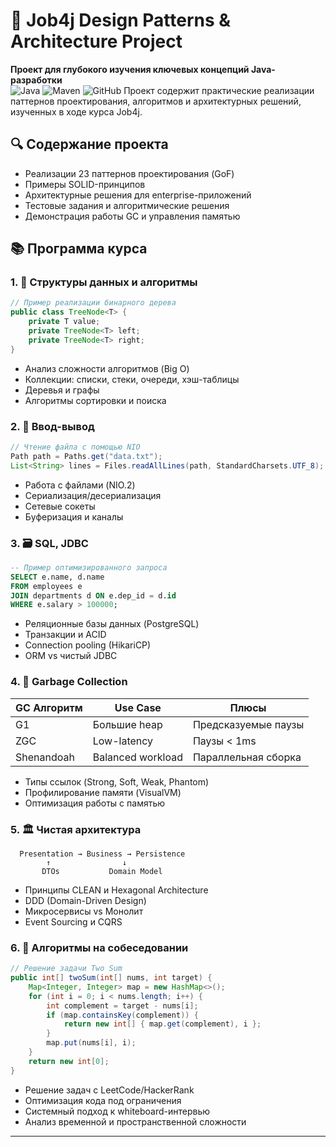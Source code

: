 # 🚀 Job4j Design Patterns & Architecture Project
**Проект для глубокого изучения ключевых концепций Java-разработки**  
![Java](https://img.shields.io/badge/Java-17+-orange?logo=openjdk)
![Maven](https://img.shields.io/badge/Build-Maven-blue?logo=apache-maven)
![GitHub](https://img.shields.io/github/license/T8671/job4j_design)
Проект содержит практические реализации паттернов проектирования, алгоритмов и архитектурных решений, изученных в ходе курса Job4j.
## 🔍 Содержание проекта
- Реализации 23 паттернов проектирования (GoF)
- Примеры SOLID-принципов
- Архитектурные решения для enterprise-приложений
- Тестовые задания и алгоритмические решения
- Демонстрация работы GC и управления памятью
## 📚 Программа курса
### 1. 🧩 Структуры данных и алгоритмы
```java
// Пример реализации бинарного дерева
public class TreeNode<T> {
    private T value;
    private TreeNode<T> left;
    private TreeNode<T> right;
}
```
- Анализ сложности алгоритмов (Big O)
- Коллекции: списки, стеки, очереди, хэш-таблицы
- Деревья и графы
- Алгоритмы сортировки и поиска
### 2. 💾 Ввод-вывод
```java
// Чтение файла с помощью NIO
Path path = Paths.get("data.txt");
List<String> lines = Files.readAllLines(path, StandardCharsets.UTF_8);
```
- Работа с файлами (NIO.2)
- Сериализация/десериализация
- Сетевые сокеты
- Буферизация и каналы
### 3. 🗃 SQL, JDBC
```sql
-- Пример оптимизированного запроса
SELECT e.name, d.name 
FROM employees e
JOIN departments d ON e.dep_id = d.id
WHERE e.salary > 100000;
```
- Реляционные базы данных (PostgreSQL)
- Транзакции и ACID
- Connection pooling (HikariCP)
- ORM vs чистый JDBC
### 4. 🧹 Garbage Collection
| GC Алгоритм | Use Case          | Плюсы               |
|-------------|-------------------|---------------------|
| G1          | Большие heap      | Предсказуемые паузы |
| ZGC         | Low-latency       | Паузы < 1ms         |
| Shenandoah  | Balanced workload | Параллельная сборка |
- Типы ссылок (Strong, Soft, Weak, Phantom)
- Профилирование памяти (VisualVM)
- Оптимизация работы с памятью
### 5. 🏛 Чистая архитектура
```
  Presentation → Business → Persistence
        ↑                ↓
       DTOs           Domain Model
```
- Принципы CLEAN и Hexagonal Architecture
- DDD (Domain-Driven Design)
- Микросервисы vs Монолит
- Event Sourcing и CQRS
### 6. 🧠 Алгоритмы на собеседовании
```java
// Решение задачи Two Sum
public int[] twoSum(int[] nums, int target) {
    Map<Integer, Integer> map = new HashMap<>();
    for (int i = 0; i < nums.length; i++) {
        int complement = target - nums[i];
        if (map.containsKey(complement)) {
            return new int[] { map.get(complement), i };
        }
        map.put(nums[i], i);
    }
    return new int[0];
}
```
- Решение задач с LeetCode/HackerRank
- Оптимизация кода под ограничения
- Системный подход к whiteboard-интервью
- Анализ временной и пространственной сложности

---
